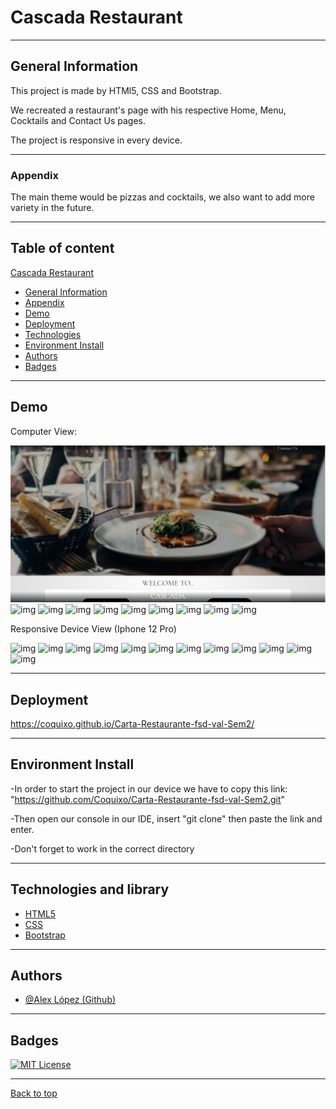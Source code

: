 # Cascada Restaurant
***

## General Information

This project is made by HTMl5, CSS and Bootstrap.

We recreated a restaurant's page with his respective Home, Menu, Cocktails and Contact Us pages.
 
The project is responsive in every device.
***
### Appendix

The main theme would be pizzas and cocktails, we also want to add more variety in the future.
***
## Table of content
 [Cascada Restaurant](#cascada-restaurant)

- [General Information](#general-information)   
- [Appendix](#appendix)   
- [Demo](#demo)   
- [Deployment](#deployment)   
- [Technologies](#technologies-and-library)   
- [Environment Install](#environment-install)   
- [Authors](#authors)   
- [Badges](#badges)   

***
## Demo
Computer View:

![img](/images/Screenshots/Computer-View/Home-1.PNG)
![img](/Carta-Restaurante-fsd-val-Sem2/images/Screenshots/Computer-View/Home-2.PNG)
![img](/Carta-Restaurante-fsd-val-Sem2/images/Screenshots/Computer-View/Home-3.PNG)
![img](/Carta-Restaurante-fsd-val-Sem2/images/Screenshots/Computer-View/Home-4.PNG)
![img](/Carta-Restaurante-fsd-val-Sem2/images/Screenshots/Computer-View/Home-5.PNG)
![img](/Carta-Restaurante-fsd-val-Sem2/images/Screenshots/Computer-View/Menu-1.PNG)
![img](/Carta-Restaurante-fsd-val-Sem2/images/Screenshots/Computer-View/Menu-2.PNG)
![img](/Carta-Restaurante-fsd-val-Sem2/images/Screenshots/Computer-View/Menu-3.PNG)
![img](/Carta-Restaurante-fsd-val-Sem2/images/Screenshots/Computer-View/Cocktails-1.PNG)
![img](/Carta-Restaurante-fsd-val-Sem2/images/Screenshots/Computer-View/Contact-Us-1.PNG)

Responsive Device View (Iphone 12 Pro)

![img](/Carta-Restaurante-fsd-val-Sem2/images/Screenshots/Responsive-view/Home-R-1.PNG)
![img](/Carta-Restaurante-fsd-val-Sem2/images/Screenshots/Responsive-view/Home-R-2.PNG)
![img](/Carta-Restaurante-fsd-val-Sem2/images/Screenshots/Responsive-view/Home-R-3.PNG)
![img](/Carta-Restaurante-fsd-val-Sem2/images/Screenshots/Responsive-view/Menu-R-1.PNG)
![img](/Carta-Restaurante-fsd-val-Sem2/images/Screenshots/Responsive-view/Menu-R-2.PNG)
![img](/Carta-Restaurante-fsd-val-Sem2/images/Screenshots/Responsive-view/Menu-R-3.PNG)
![img](/Carta-Restaurante-fsd-val-Sem2/images/Screenshots/Responsive-view/Menu-R-4.PNG)
![img](/Carta-Restaurante-fsd-val-Sem2/images/Screenshots/Responsive-view/Cocktails-R-1.PNG)
![img](/Carta-Restaurante-fsd-val-Sem2/images/Screenshots/Responsive-view/Cocktails-R-2.PNG)
![img](/Carta-Restaurante-fsd-val-Sem2/images/Screenshots/Responsive-view/Cocktails-R-3.PNG)
![img](/Carta-Restaurante-fsd-val-Sem2/images/Screenshots/Responsive-view/Cocktails-R-4.PNG)
![img](/Carta-Restaurante-fsd-val-Sem2/images/Screenshots/Responsive-view/Contact-Us-R-1.PNG)
***
## Deployment

https://coquixo.github.io/Carta-Restaurante-fsd-val-Sem2/
***

## Environment Install

-In order to start the project in our device we have to copy this link: "https://github.com/Coquixo/Carta-Restaurante-fsd-val-Sem2.git"

-Then open our console in our IDE, insert "git clone" then paste the link and enter.

-Don't forget to work in the correct directory
***
##  Technologies and library
-   [HTML5](https://html5.org/)
-   [CSS](https://www.w3.org/Style/CSS/Overview.en.html)
-   [Bootstrap](https://getbootstrap.com/)

***
## Authors

- [@Alex López (Github)](https://github.com/Coquixo)
***
## Badges

[![MIT License](https://img.shields.io/badge/License-MIT-green.svg)](https://choosealicense.com/licenses/mit/)
***
[Back to top](#appendix)